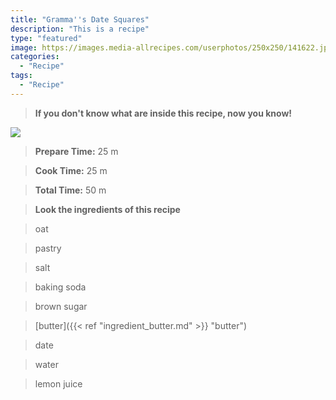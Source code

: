 ```yaml
---
title: "Gramma''s Date Squares"
description: "This is a recipe"
type: "featured"
image: https://images.media-allrecipes.com/userphotos/250x250/141622.jpg
categories: 
  - "Recipe"
tags: 
  - "Recipe"
---
```



>**If you don't know what are inside this recipe, now you know!**

![](../images/Recipes-Banner.jpg)
> **Prepare Time:** 25 m


> **Cook Time:** 25 m


> **Total Time:** 50 m

> **Look the ingredients of this recipe**

> oat

> pastry

> salt

> baking soda

> brown sugar

> [butter]({{< ref "ingredient_butter.md" >}} "butter")

> date

> water

> lemon juice

